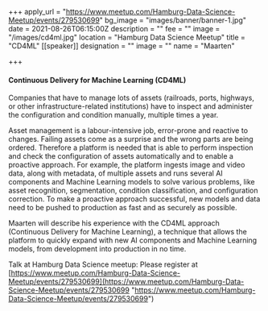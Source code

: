 +++
apply_url = "https://www.meetup.com/Hamburg-Data-Science-Meetup/events/279530699"
bg_image = "images/banner/banner-1.jpg"
date = 2021-08-26T06:15:00Z
description = ""
fee = ""
image = "/images/cd4ml.jpg"
location = "Hamburg Data Science Meetup"
title = "CD4ML"
[[speaker]]
designation = ""
image = ""
name = "Maarten"

+++
#### **Continuous Delivery for Machine Learning (CD4ML)**

Companies that have to manage lots of assets (railroads, ports, highways, or other infrastructure-related institutions) have to inspect and administer the configuration and condition manually, multiple times a year.

Asset management is a labour-intensive job, error-prone and reactive to changes. Failing assets come as a surprise and the wrong parts are being ordered. Therefore a platform is needed that is able to perform inspection and check the configuration of assets automatically and to enable a proactive approach. For example, the platform ingests image and video data, along with metadata, of multiple assets and runs several AI components and Machine Learning models to solve various problems, like asset recognition, segmentation, condition classification, and configuration correction. To make a proactive approach successful, new models and data need to be pushed to production as fast and as securely as possible.

Maarten will describe his experience with the CD4ML approach (Continuous Delivery for Machine Learning), a technique that allows the platform to quickly expand with new AI components and Machine Learning models, from development into production in no time.

Talk at Hamburg Data Science meetup: Please register at [https://www.meetup.com/Hamburg-Data-Science-Meetup/events/279530699](https://www.meetup.com/Hamburg-Data-Science-Meetup/events/279530699 "https://www.meetup.com/Hamburg-Data-Science-Meetup/events/279530699")
